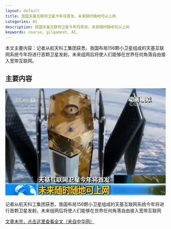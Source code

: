 ```yaml
---
layout: default
title: 我国天基互联网卫星今年将首发，未来随时随地可以上网
categories: AI
description: 我国天基互联网卫星今年将首发，未来随时随地可以上网
keywords: course, gilgamesh, AI,
---
```


本文主要内容：记者从航天科工集团获悉，我国布局156颗小卫星组成的天基互联网系统今年将进行首颗卫星发射。未来组网后将使人们能够在世界任何角落自由接入宽带互联网。

<!-- more -->




## 主要内容

![images](\images\AI\2018-3-8-tianji.png)

记者从航天科工集团获悉，我国布局156颗小卫星组成的天基互联网系统今年将进行首颗卫星发射。未来组网后将使人们能够在世界任何角落自由接入宽带互联网


[文章未完，点击这里查看全文（来自中华网）](http://3g.china.com/act/military/11132797/20180307/32163205.html)


